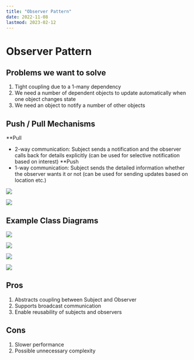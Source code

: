 ```yaml
---
title: "Observer Pattern"
date: 2022-11-08
lastmod: 2023-02-12
---
```

# Observer Pattern
## Problems we want to solve
1. Tight coupling due to a 1-many dependency
2. We need a number of dependent objects to update automatically when one object changes state
3. We need an object to notify a number of other objects

## Push / Pull Mechanisms
**Pull
- 2-way communication: Subject sends a notification and the observer calls back for details explicitly (can be used for selective notification based on interest)
**Push
- 1-way communication: Subject sends the detailed information whether the observer wants it or not (can be used for sending updates based on location etc.)

![](https://i.imgur.com/DMskQSb.png)

![](https://i.imgur.com/KEO4uze.png)

## Example Class Diagrams
![](https://i.imgur.com/fkAbPLG.png)

![](https://i.imgur.com/70E2KU7.png)

![](https://i.imgur.com/6abQdzd.png)

![](https://i.imgur.com/Kd5pTsJ.png)

## Pros
1. Abstracts coupling between Subject and Observer
2. Supports broadcast communication
3. Enable reusability of subjects and observers

## Cons
1. Slower performance
2. Possible unnecessary complexity 
